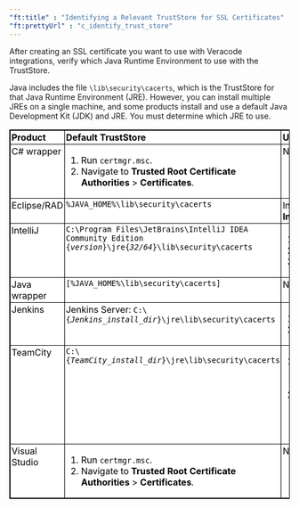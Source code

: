 ```yaml
---
"ft:title" : "Identifying a Relevant TrustStore for SSL Certificates"
"ft:prettyUrl" : "c_identify_trust_store"
---
```

After creating an SSL certificate you want to use with Veracode integrations, verify which Java Runtime Environment to use with the TrustStore.

Java includes the file `\lib\security\cacerts`, which is the TrustStore for that Java Runtime Environment (JRE). However, you can install multiple JREs on a single machine, and some products install and use a default Java Development Kit (JDK) and JRE. You must determine which JRE to use.

<style>
table.veracode {
  width: 100%;
  background-color: #ffffff;
  border-collapse: collapse;
  border-width: 1px;
  border-color: #000000;
  border-style: solid;
  color: #000000;
}

table.veracode td, table.veracode th {
border-width: 1px;
border-color: #000000;
border-style: solid;
padding: 2px;
text-align: left;
vertical-align: top;
}

table.veracode thead {
background-color: ##F8F8F8;
}
</style>
<table class="veracode">
<thead>
<tr>
<th>Product</th>
<th>Default TrustStore</th>
<th>User-customized JRE Location</th>
</tr>
</thead>
<tbody>
<tr>
<td>C# wrapper</td>
<td>
<ol>
<li>Run <code>certmgr.msc</code>.</li>
<li>Navigate to <b>Trusted Root Certificate Authorities</b> > <b>Certificates</b>.</li>
</ol>
<td>Not applicable</td>
</tr>
<tr>
<td>Eclipse/RAD</td>
<td><code>%JAVA_HOME%\lib\security\cacerts</code></td>
<td>In Eclipse, select <b>Window</b> > <b>Preferences</b> > <b>Java</b> > <b>Installed JREs</b></td>
</tr>
<tr>
<td>IntelliJ</td>
<td><code>C:\Program Files\JetBrains\IntelliJ IDEA Community Edition {<i>version</i>}\jre{<i>32/64</i>}\lib\security\cacerts</code></td>
<td>
<ol>
<li>Open Find Action.</li>
<li>Find "Switch Boot JDK".</li>
<li>Identify the JDK in use.</li>
</ol>
</td>
</tr>
<tr>
<td>Java wrapper</td>
<td><code>[%JAVA_HOME%\lib\security\cacerts]</code></td>
<td>Not applicable</td>
</tr>
<tr>
<td>Jenkins</td>
<td>Jenkins Server: <code>C:\{<i>Jenkins_install_dir</i>}\jre\lib\security\cacerts</code></td>
<td>
<ol>
<li>Navigate to <code>http://{<i>Jenkins_url</i>}/systeminfo</code></li>
<li>Identify the value next to <code>java.home</code>.</li>
</ol>
</td>
</tr>
<tr>
<td>TeamCity</td>
<td><code>C:\{<i>TeamCity_install_dir</i>}\jre\lib\security\cacerts</code></td>
<td>
<ol>
<li>Open <code>{<i>build_agent_directory</i>}\buildAgent.properties</code> in a text editor.</li>
<li>Search for the <code>env.JAVA_HOME</code> property.</li>
If you see <code>env.JAVA_HOME</code>, it is in the specified directory of the property. Otherwise, it is the default.
</ol>
</td>
</tr>
<tr>
<td>Visual Studio</td>
<td>
<ol>
<li>Run <code>certmgr.msc</code>.</li>
<li>Navigate to <b>Trusted Root Certificate Authorities</b> > <b>Certificates</b>.</li>
</ol>
</td>
<td>Not applicable</td>
</tr>
</tbody>
</table>